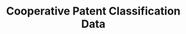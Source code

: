 ---
layout: default
bigquery: https://console.cloud.google.com/bigquery?p=patents-public-data&d=cpc&page=dataset
citation: '“Cooperative Patent Classification” by the EPO and USPTO, for public use. '
contributors: EPO, USPTO
cost: None
description: Cooperative Patent Classification Data contains the scheme and definitions
  of the Cooperative Patent Classification system for classifying patent documents.
  The CPC is the result of a partnership between the EPO and the USPTO in their joint
  effort to develop a common, internationally compatible classification system for
  technical documents, in particular patent publications, which will be used by both
  offices in the patent granting process
documentation: https://www.cooperativepatentclassification.org/cpcSchemeAndDefinitions
last_edit: 04/10/2022, 06:36:36
location: https://www.cooperativepatentclassification.org/index
maintained_by: USPTO, EPO
schema_fields:
- childGroups
- titleFull
- ipcConcordant
- definition
- not_allocatable
- title_part
- level
- limitingReferences
- limiting_references
- application_references
- informativeReferences
- additional_only
- symbol
- applicationReferences
- parents
- breakdown_code
- status
- date_revised
- notAllocatable
- residualReferences
- children
- titlePart
- dateRevised
- ipc_concordant
- child_groups
- informative_references
- sizeCache
- title_full
- breakdownCode
- glossary
- residual_references
- synonyms
shortname: cooperative_patent_classification
tags:
- patents
- science
title: Cooperative Patent Classification Data
uuid: 984374a7-16e9-4b35-9445-458daceb01bf
---